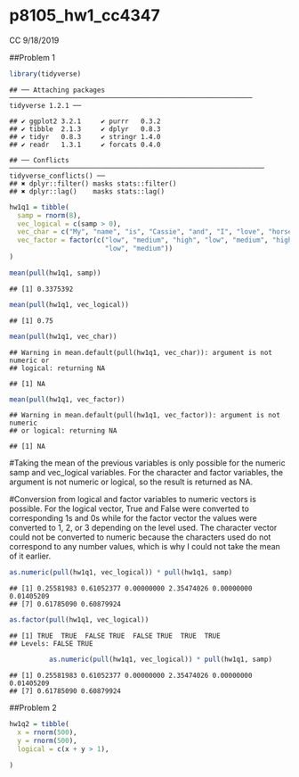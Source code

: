p8105\_hw1\_cc4347
================
CC
9/18/2019

\#\#Problem
    1

``` r
library(tidyverse)
```

    ## ── Attaching packages ───────────────────────────────────────────────────────────── tidyverse 1.2.1 ──

    ## ✔ ggplot2 3.2.1     ✔ purrr   0.3.2
    ## ✔ tibble  2.1.3     ✔ dplyr   0.8.3
    ## ✔ tidyr   0.8.3     ✔ stringr 1.4.0
    ## ✔ readr   1.3.1     ✔ forcats 0.4.0

    ## ── Conflicts ──────────────────────────────────────────────────────────────── tidyverse_conflicts() ──
    ## ✖ dplyr::filter() masks stats::filter()
    ## ✖ dplyr::lag()    masks stats::lag()

``` r
hw1q1 = tibble(
  samp = rnorm(8),
  vec_logical = c(samp > 0),
  vec_char = c("My", "name", "is", "Cassie", "and", "I", "love", "horses"),
  vec_factor = factor(c("low", "medium", "high", "low", "medium", "high",
                        "low", "medium"))
)

mean(pull(hw1q1, samp))
```

    ## [1] 0.3375392

``` r
mean(pull(hw1q1, vec_logical))
```

    ## [1] 0.75

``` r
mean(pull(hw1q1, vec_char))
```

    ## Warning in mean.default(pull(hw1q1, vec_char)): argument is not numeric or
    ## logical: returning NA

    ## [1] NA

``` r
mean(pull(hw1q1, vec_factor))
```

    ## Warning in mean.default(pull(hw1q1, vec_factor)): argument is not numeric
    ## or logical: returning NA

    ## [1] NA

\#Taking the mean of the previous variables is only possible for the
numeric samp and vec\_logical variables. For the character and factor
variables, the argument is not numeric or logical, so the result is
returned as NA.

\#Conversion from logical and factor variables to numeric vectors is
possible. For the logical vector, True and False were converted to
corresponding 1s and 0s while for the factor vector the values were
converted to 1, 2, or 3 depending on the level used. The character
vector could not be converted to numeric because the characters used do
not correspond to any number values, which is why I could not take the
mean of it
    earlier.

``` r
as.numeric(pull(hw1q1, vec_logical)) * pull(hw1q1, samp)
```

    ## [1] 0.25581983 0.61052377 0.00000000 2.35474026 0.00000000 0.01405209
    ## [7] 0.61785090 0.60879924

``` r
as.factor(pull(hw1q1, vec_logical))
```

    ## [1] TRUE  TRUE  FALSE TRUE  FALSE TRUE  TRUE  TRUE 
    ## Levels: FALSE TRUE

``` r
          as.numeric(pull(hw1q1, vec_logical)) * pull(hw1q1, samp)
```

    ## [1] 0.25581983 0.61052377 0.00000000 2.35474026 0.00000000 0.01405209
    ## [7] 0.61785090 0.60879924

\#\#Problem 2

``` r
hw1q2 = tibble(
  x = rnorm(500),
  y = rnorm(500),
  logical = c(x + y > 1),
  
)
```
